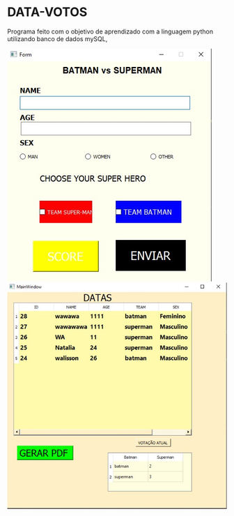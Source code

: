 # DATA-VOTOS

Programa feito com o objetivo de aprendizado com a linguagem python utilizando banco de dados mySQL,

![Getting Started](./repo1.jpg)
![Getting Started](./tela2.jpg)
